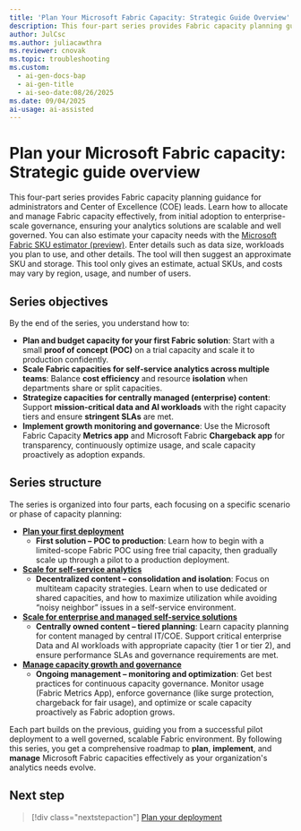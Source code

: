 ```yaml
---
title: 'Plan Your Microsoft Fabric Capacity: Strategic Guide Overview'
description: This four-part series provides Fabric capacity planning guidance for administrators and Center of Excellence (COE) leads. Learn how to allocate and manage Fabric capacity effectively, from initial adoption to enterprise-scale governance, ensuring your analytics solutions are scalable and well governed.
author: JulCsc
ms.author: juliacawthra
ms.reviewer: cnovak
ms.topic: troubleshooting
ms.custom:
  - ai-gen-docs-bap
  - ai-gen-title
  - ai-seo-date:08/26/2025
ms.date: 09/04/2025
ai-usage: ai-assisted
---
```


# Plan your Microsoft Fabric capacity: Strategic guide overview

This four-part series provides Fabric capacity planning guidance for administrators and Center of Excellence (COE) leads. Learn how to allocate and manage Fabric capacity effectively, from initial adoption to enterprise-scale governance, ensuring your analytics solutions are scalable and well governed. You can also estimate your capacity needs with the [Microsoft Fabric SKU estimator (preview)](https://www.microsoft.com/microsoft-fabric/capacity-estimator). Enter details such as data size, workloads you plan to use, and other details. The tool will then suggest an approximate SKU and storage. This tool only gives an estimate, actual SKUs, and costs may vary by region, usage, and number of users.

## Series objectives

By the end of the series, you understand how to:

- **Plan and budget capacity for your first Fabric solution**: Start with a small **proof of concept (POC)** on a trial capacity and scale it to production confidently.
- **Scale Fabric capacities for self-service analytics across multiple teams**: Balance **cost efficiency** and resource **isolation** when departments share or split capacities.
- **Strategize capacities for centrally managed (enterprise) content**: Support **mission-critical data and AI workloads** with the right capacity tiers and ensure **stringent SLAs** are met.
- **Implement growth monitoring and governance**: Use the Microsoft Fabric Capacity **Metrics app** and Microsoft Fabric **Chargeback app** for transparency, continuously optimize usage, and scale capacity proactively as adoption expands.

## Series structure

The series is organized into four parts, each focusing on a specific scenario or phase of capacity planning:

- [**Plan your first deployment**](capacity-planning-plan-deployment.md)  
  - **First solution – POC to production**: Learn how to begin with a limited-scope Fabric POC using free trial capacity, then gradually scale up through a pilot to a production deployment.
- [**Scale for self-service analytics**](capacity-planning-scale-self-service-analytics.md)  
  - **Decentralized content – consolidation and isolation**: Focus on multiteam capacity strategies. Learn when to use dedicated or shared capacities, and how to maximize utilization while avoiding “noisy neighbor” issues in a self-service environment.
- [**Scale for enterprise and managed self-service solutions**](capacity-planning-enterprise-managed-self-service-solutions.md)
  - **Centrally owned content – tiered planning**: Learn capacity planning for content managed by central IT/COE. Support critical enterprise Data and AI workloads with appropriate capacity (tier 1 or tier 2), and ensure performance SLAs and governance requirements are met.
- [**Manage capacity growth and governance**](capacity-planning-manage-capacity-growth-governance.md)
  - **Ongoing management – monitoring and optimization**: Get best practices for continuous capacity governance. Monitor usage (Fabric Metrics App), enforce governance (like surge protection, chargeback for fair usage), and optimize or scale capacity proactively as Fabric adoption grows.

Each part builds on the previous, guiding you from a successful pilot deployment to a well governed, scalable Fabric environment. By following this series, you get a comprehensive roadmap to **plan**, **implement**, and **manage** Microsoft Fabric capacities effectively as your organization's analytics needs evolve.

## Next step

> [!div class="nextstepaction"]
> [Plan your deployment](capacity-planning-plan-deployment.md)
